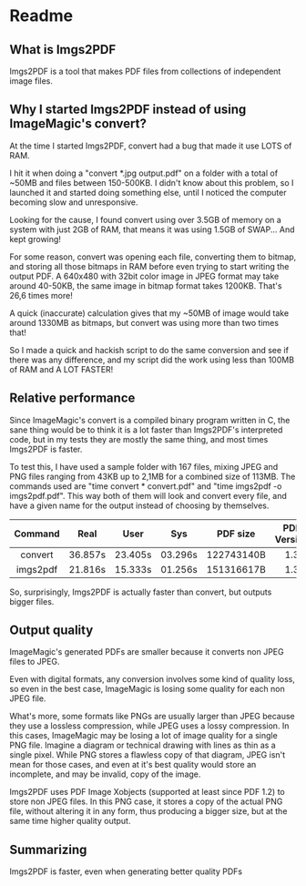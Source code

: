 # Readme

## What is Imgs2PDF

Imgs2PDF is a tool that makes PDF files from collections of independent
image files.

## Why I started Imgs2PDF instead of using ImageMagic's convert?

At the time I started Imgs2PDF, convert had a bug that made it use LOTS
of RAM.

I hit it when doing a "convert *.jpg output.pdf" on a folder with a
total of ~50MB and files between 150-500KB. I didn't know about this
problem, so I launched it and started doing something else, until I
noticed the computer becoming slow and unresponsive.

Looking for the cause, I found convert using over 3.5GB of memory on a
system with just 2GB of RAM, that means it was using 1.5GB of SWAP...
And kept growing!

For some reason, convert was opening each file, converting them to
bitmap, and storing all those bitmaps in RAM before even trying to
start writing the output PDF. A 640x480 with 32bit color image in JPEG
format may take around 40-50KB, the same image in bitmap format takes
1200KB. That's 26,6 times more!

A quick (inaccurate) calculation gives that my ~50MB of image would take
around 1330MB as bitmaps, but convert was using more than two times
that!

So I made a quick and hackish script to do the same conversion and see
if there was any difference, and my script did the work using less than
100MB of RAM and A LOT FASTER!

## Relative performance

Since ImageMagic's convert is a compiled binary program written in C,
the sane thing would be to think it is a lot faster than Imgs2PDF's
interpreted code, but in my tests they are mostly the same thing, and
most times Imgs2PDF is faster.

To test this, I have used a sample folder with 167 files, mixing JPEG
and PNG files ranging from 43KB up to 2,1MB for a combined size of
113MB. The commands used are "time convert * convert.pdf" and "time
imgs2pdf -o imgs2pdf.pdf". This way both of them will look and convert
every file, and have a given name for the output instead of choosing by
themselves.

  Command  |  Real   |  User   |   Sys   |  PDF size  | PDF Version
 :--------:|:-------:|:-------:|:-------:|:----------:|:-----------:
  convert  | 36.857s | 23.405s | 03.296s | 122743140B |     1.3
  imgs2pdf | 21.816s | 15.333s | 01.256s | 151316617B |     1.3


So, surprisingly, Imgs2PDF is actually faster than convert, but outputs
bigger files.

## Output quality

ImageMagic's generated PDFs are smaller because it converts non JPEG
files to JPEG.

Even with digital formats, any conversion involves some kind of quality
loss, so even in the best case, ImageMagic is losing some quality for
each non JPEG file.

What's more, some formats like PNGs are usually larger than JPEG
because they use a lossless compression, while JPEG uses a lossy
compression. In this cases, ImageMagic may be losing a lot of image
quality for a single PNG file. Imagine a diagram or technical drawing
with lines as thin as a single pixel. While PNG stores a flawless copy
of that diagram, JPEG isn't mean for those cases, and even at it's best
quality would store an incomplete, and may be invalid, copy of the
image.

Imgs2PDF uses PDF Image Xobjects (supported at least since PDF 1.2) to
store non JPEG files. In this PNG case, it stores a copy of the actual
PNG file, without altering it in any form, thus producing a bigger
size, but at the same time higher quality output.

## Summarizing

Imgs2PDF is faster, even when generating better quality PDFs
